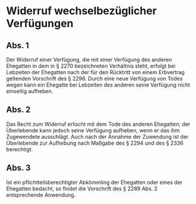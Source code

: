 # Widerruf wechselbezüglicher Verfügungen



## Abs. 1

 Der Widerruf einer Verfügung, die mit einer Verfügung des anderen Ehegatten in dem in § 2270 bezeichneten Verhältnis steht, erfolgt bei Lebzeiten der Ehegatten nach der für den Rücktritt von einem Erbvertrag geltenden Vorschrift des § 2296. Durch eine neue Verfügung von Todes wegen kann ein Ehegatte bei Lebzeiten des anderen seine Verfügung nicht einseitig aufheben.

## Abs. 2

 Das Recht zum Widerruf erlischt mit dem Tode des anderen Ehegatten; der Überlebende kann jedoch seine Verfügung aufheben, wenn er das ihm Zugewendete ausschlägt. Auch nach der Annahme der Zuwendung ist der Überlebende zur Aufhebung nach Maßgabe des § 2294 und des § 2336 berechtigt.

## Abs. 3

 Ist ein pflichtteilsberechtigter Abkömmling der Ehegatten oder eines der Ehegatten bedacht, so findet die Vorschrift des § 2289 Abs. 2 entsprechende Anwendung. 

